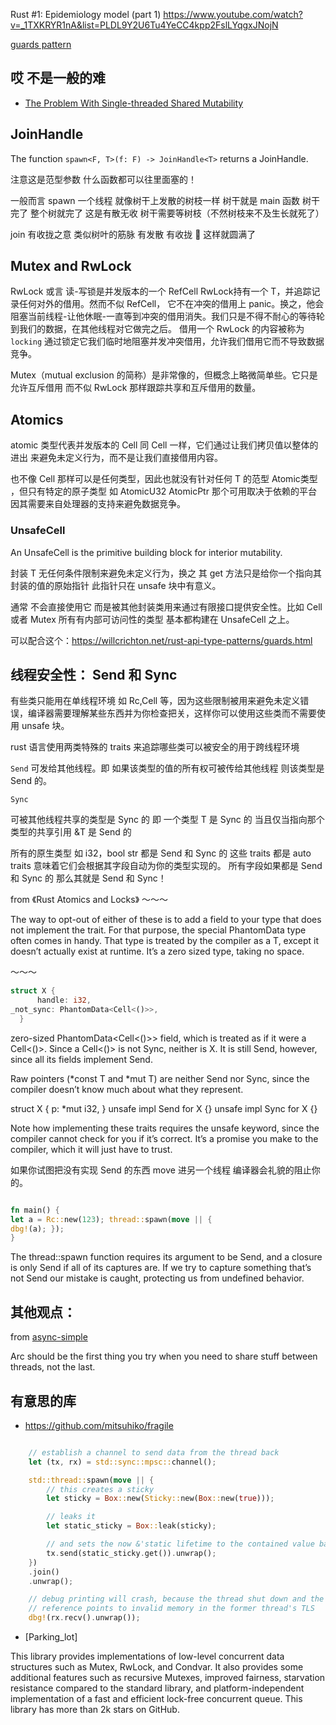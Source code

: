 Rust #1: Epidemiology model (part 1)
https://www.youtube.com/watch?v=_1TXKRYR1nA&list=PLDL9Y2U6Tu4YeCC4kpp2FslLYqgxJNojN

[guards pattern](https://willcrichton.net/rust-api-type-patterns/guards.html)

## 哎 不是一般的难

- [The Problem With Single-threaded Shared Mutability](https://manishearth.github.io/blog/2015/05/17/the-problem-with-shared-mutability/)

## JoinHandle

The function `spawn<F, T>(f: F) -> JoinHandle<T>` returns a JoinHandle.

注意这是范型参数 什么函数都可以往里面塞的！

一般而言 spawn 一个线程 就像树干上发散的树枝一样 树干就是 main 函数 树干完了 整个树就完了
这是有散无收 树干需要等树枝（不然树枝来不及生长就死了）

join 有收拢之意 类似树叶的筋脉 有发散 有收拢 🍂 这样就圆满了

## Mutex and RwLock

RwLock 或言 读-写锁是并发版本的一个 RefCell RwLock<T>持有一个 T，并追踪记录任何对外的借用。然而不似 RefCell，
它不在冲突的借用上 panic。换之，他会阻塞当前线程-让他休眠-一直等到冲突的借用消失。我们只是不得不耐心的等待轮到我们的数据，在其他线程对它做完之后。
借用一个 RwLock 的内容被称为`locking` 通过锁定它我们临时地阻塞并发冲突借用，允许我们借用它而不导致数据竞争。

Mutex（mutual exclusion 的简称）是非常像的，但概念上略微简单些。它只是允许互斥借用 而不似 RwLock 那样跟踪共享和互斥借用的数量。

## Atomics

atomic 类型代表并发版本的 Cell 同 Cell 一样，它们通过让我们拷贝值以整体的进出 来避免未定义行为，而不是让我们直接借用内容。

也不像 Cell 那样可以是任何类型，因此也就没有针对任何 T 的范型 Atomic<T>类型 ，但只有特定的原子类型 如 AtomicU32 AtomicPtr 那个可用取决于依赖的平台 因其需要来自处理器的支持来避免数据竞争。

### UnsafeCell

An UnsafeCell is the primitive building block for interior mutability.

封装 T 无任何条件限制来避免未定义行为，换之 其 get 方法只是给你一个指向其封装的值的原始指针 此指针只在 unsafe 块中有意义。

通常 不会直接使用它 而是被其他封装类用来通过有限接口提供安全性。比如 Cell 或者 Mutex 所有有内部可访问性的类型 基本都构建在 UnsafeCell 之上。

可以配合这个：https://willcrichton.net/rust-api-type-patterns/guards.html

## 线程安全性： Send 和 Sync

有些类只能用在单线程环境 如 Rc,Cell 等，因为这些限制被用来避免未定义错误，编译器需要理解某些东西并为你检查把关，这样你可以使用这些类而不需要使用 unsafe 块。

rust 语言使用两类特殊的 traits 来追踪哪些类可以被安全的用于跨线程环境

`Send`
可发给其他线程。即 如果该类型的值的所有权可被传给其他线程 则该类型是 Send 的。

`Sync`

可被其他线程共享的类型是 Sync 的
即 一个类型 T 是 Sync 的 当且仅当指向那个类型的共享引用 &T 是 Send 的

所有的原生类型 如 i32，bool str 都是 Send 和 Sync 的 这些 traits 都是 auto traits 意味着它们会根据其字段自动为你的类型实现的。 所有字段如果都是 Send 和 Sync 的 那么其就是 Send 和 Sync！

from 《Rust Atomics and Locks》
～～～

The way to opt-out of either of these is to add a field to your type that does not implement the trait. For that purpose, the special PhantomData<T> type often comes in handy. That type is treated by the compiler as a T, except it doesn’t actually exist at runtime. It’s a zero sized type, taking no space.

～～～

```rust
struct X {
      handle: i32,
_not_sync: PhantomData<Cell<()>>,
  }

```

zero-sized PhantomData<Cell<()>> field, which is treated as if it were a Cell<()>. Since a Cell<()> is not Sync, neither is X. It is still Send, however, since all its fields implement Send.

Raw pointers (*const T and *mut T) are neither Send nor Sync, since the compiler doesn’t know much about what they represent.

struct X {
p: \*mut i32,
}
unsafe impl Send for X {}
unsafe impl Sync for X {}

Note how implementing these traits requires the unsafe keyword, since the compiler cannot check for you if it’s correct. It’s a promise you make to the compiler, which it will just have to trust.

如果你试图把没有实现 Send 的东西 move 进另一个线程 编译器会礼貌的阻止你的。

```rust

fn main() {
let a = Rc::new(123); thread::spawn(move || {
dbg!(a); });
}

```

The thread::spawn function requires its argument to be Send, and a closure is only Send if all of its captures are. If we try to capture something that’s not Send our mistake is caught, protecting us from undefined behavior.

## 其他观点：

from [async-simple](https://itsallaboutthebit.com/async-simple/)

Arc should be the first thing you try when you need to share stuff between threads, not the last.

## 有意思的库

- https://github.com/mitsuhiko/fragile

```rust

    // establish a channel to send data from the thread back
    let (tx, rx) = std::sync::mpsc::channel();

    std::thread::spawn(move || {
        // this creates a sticky
        let sticky = Box::new(Sticky::new(Box::new(true)));

        // leaks it
        let static_sticky = Box::leak(sticky);

        // and sets the now &'static lifetime to the contained value back
        tx.send(static_sticky.get()).unwrap();
    })
    .join()
    .unwrap();

    // debug printing will crash, because the thread shut down and the
    // reference points to invalid memory in the former thread's TLS
    dbg!(rx.recv().unwrap());

```

- [Parking_lot]

This library provides implementations of low-level concurrent data structures such as Mutex, RwLock, and Condvar. It also provides some additional features such as recursive Mutexes, improved fairness, starvation resistance compared to the standard library, and platform-independent implementation of a fast and efficient lock-free concurrent queue. This library has more than 2k stars on GitHub.

~~~rust

~~~